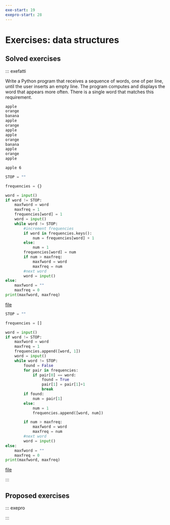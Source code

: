 ```yaml
---
exe-start: 19
exepro-start: 28
---
```


# Exercises: data structures


## Solved exercises

::: exefatti

Write a Python program that receives a sequence of words, one of per line, until the user inserts an empty line. The program computes and displays the word that appears more often. There is a single word that matches this requirement.

```bash
apple
orange
banana
apple
orange
apple
apple
orange
banana
apple
orange
apple

apple 6
```


```python
STOP = ""

frequencies = {}

word = input()
if word != STOP:
	maxfword = word
	maxfreq = 1
	frequencies[word] = 1
	word = input()
	while word != STOP:
		#increment frequencies
		if word in frequencies.keys():
			num = frequencies[word] + 1
		else:
			num = 1
		frequencies[word] = num
		if num > maxfreq:
			maxfword = word
			maxfreq = num
		#next word
		word = input()
else:
	maxfword = ""
	maxfreq = 0
print(maxfword, maxfreq)
```

[file](../codice/19.mostfrequentword.dic.py)


```python
STOP = ""

frequencies = []

word = input()
if word != STOP:
	maxfword = word
	maxfreq = 1
	frequencies.append([word, 1])
	word = input()
	while word != STOP:
		found = False
		for pair in frequencies:
			if pair[0] == word:
				found = True
				pair[1] = pair[1]+1
				break
		if found:
			num = pair[1]
		else:
			num = 1
			frequencies.append([word, num])

		if num > maxfreq:
			maxfword = word
			maxfreq = num
		#next word
		word = input()
else:
	maxfword = ""
	maxfreq = 0
print(maxfword, maxfreq)
```

[file](../codice/19.mostfrequentword.list.py)

:::

## Proposed exercises

::: exepro


:::
